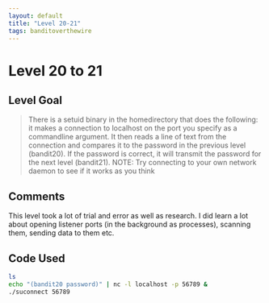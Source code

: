 ```yaml
---
layout: default
title: "Level 20-21"
tags: banditoverthewire
---
```


# Level 20 to 21

## Level Goal
> There is a setuid binary in the homedirectory that does the following: it makes a connection to localhost on the port you specify as a commandline argument. It then reads a line of text from the connection and compares it to the password in the previous level (bandit20). If the password is correct, it will transmit the password for the next level (bandit21). NOTE: Try connecting to your own network daemon to see if it works as you think

## Comments
This level took a lot of trial and error as well as research. I did learn a lot about opening listener ports (in the background as processes), scanning them, sending data to them etc.

Code Used
------
```bash
ls
echo "(bandit20 password)" | nc -l localhost -p 56789 &
./suconnect 56789
```
